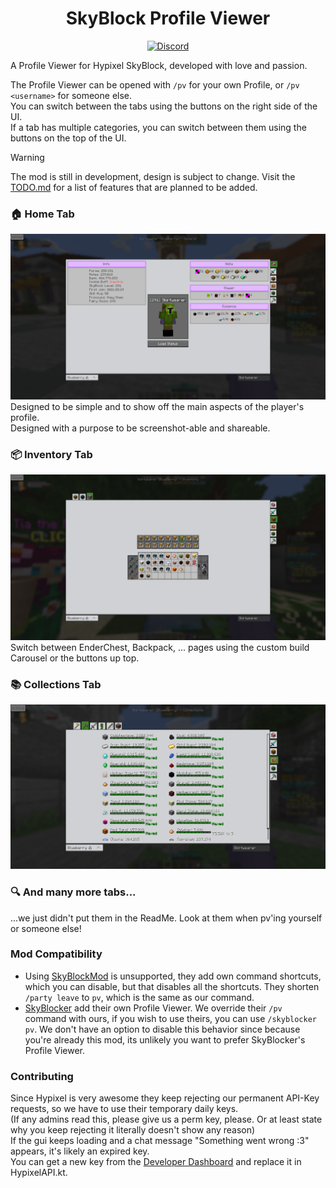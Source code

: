 <h1 align="center">
  SkyBlock Profile Viewer
</h1>

<div align="center">

[![Discord](https://img.shields.io/discord/1296157888343179264?color=8c03fc&label=Discord&logo=discord&logoColor=white)](https://discord.gg/FsRc2GUwZR)
<!--[![Modrinth](https://img.shields.io/modrinth/dt/skyblock-profile-viewer?color=%23007EA7&label=Modrinth Downloads&style=for-the-badge)](https://modrinth.com/mod/skyblock-profile-viewer)-->

</div>

A Profile Viewer for Hypixel SkyBlock, developed with love and passion.

The Profile Viewer can be opened with ``/pv`` for your own Profile, or ``/pv <username>`` for someone else.
<br/>You can switch between the tabs using the buttons on the right side of the UI.
<br/>If a tab has multiple categories, you can switch between them using the buttons on the top of the UI.

> [!WARNING]
> The mod is still in development, design is subject to change.
> Visit the [TODO.md](./TODO.md) for a list of features that are planned to be added.

### 🏠 Home Tab

<img src="./.github/images/home.png" width="720" alt="" title="Home">
Designed to be simple and to show off the main aspects of the player's profile.
<br/>Designed with a purpose to be screenshot-able and shareable.

### 📦 Inventory Tab

<img src="./.github/images/backpack.png" width="720" alt="" title="Backpacks">
Switch between EnderChest, Backpack, ... pages using the custom build Carousel or the buttons up top.

### 📚 Collections Tab

<img src="./.github/images/collection.png" width="720" alt="" title="Collections">

### 🔍 And many more tabs...

...we just didn't put them in the ReadMe. Look at them when pv'ing yourself or someone else!

### Mod Compatibility

- Using [SkyBlockMod](https://github.com/kevinthegreat1/SkyblockMod-Fabric) is unsupported, they add own command shortcuts, which you can
  disable, but that disables all the shortcuts. They shorten ``/party leave`` to ``pv``, which is the same as our command.
- [SkyBlocker](https://github.com/SkyblockerMod/Skyblocker) add their own Profile Viewer. We override their ``/pv`` command with ours, if you wish to use
  theirs, you can use ``/skyblocker pv``. We don't have an option to disable this behavior since because you're already this mod, its unlikely you want to
  prefer SkyBlocker's Profile Viewer. 

### Contributing

Since Hypixel is very awesome they keep rejecting our permanent API-Key requests, so we have to use their temporary daily keys.
<br/>(If any admins read this, please give us a perm key, please. Or at least state why you keep rejecting it literally doesn't show any reason)
<br/>If the gui keeps loading and a chat message "Something went wrong :3" appears, it's likely an expired key.
<br/>You can get a new key from the [Developer Dashboard](https://developer.hypixel.net/dashboard) and replace it in HypixelAPI.kt.
